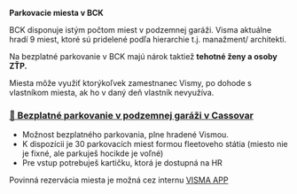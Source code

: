 **Parkovacie miesta v BCK**

BCK disponuje istým počtom miest v podzemnej garáži. Visma aktuálne hradí 9 miest, ktoré sú pridelené podľa hierarchie t.j. manažment/ architekti.

Na bezplatné parkovanie v BCK majú nárok taktiež **tehotné ženy a osoby ZŤP.**

Miesta môže využiť ktorýkoľvek zamestnanec Vismy, po dohode s vlastníkom miesta, ak ho v daný deň vlastník nevyužíva.

### <u><strong>🚗 Bezplatné parkovanie v podzemnej garáži v Cassovar</strong></u>

-   Možnost bezplatného parkovania, plne hradené Vismou.
-   K dispozícii je 30 parkovacích miest formou fleetoveho státia (miesto nie je fixné, ale parkuješ hocikde je voľné)
-   Pre vstup potrebuješ kartičku, ktorá je dostupná na HR

Povinná rezervácia miesta je možná cez internu [VISMA APP](https://booking.visma-apps.sk/)